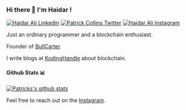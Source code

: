 ### Hi there 👋 I'm Haidar !

    
[![Haidar Ali Linkedin](https://img.shields.io/badge/LinkedIn-0077B5?style=for-the-badge&logo=linkedin&logoColor=white)](https://www.linkedin.com/in/haidaralimasu/)
[![Patrick Collins Twitter](https://img.shields.io/badge/Twitter-1DA1F2?style=for-the-badge&logo=twitter&logoColor=white)](https://twitter.com/haidarali_masu)
[![Haidar Ali Instagram](https://img.shields.io/badge/Instagram-6441A4?style=for-the-badge&logo=instagram&logoColor=white)](https://instagram.com/haidarali_masu)

Just an ordinary programmer and a blockchain enthusiast.

Founder of [BullCarter](https://www.bullcarter.in)

I write blogs at [KodingHandle](https://blog.kodinghandle.com) about blockchain.

#### Github Stats 📊

[![Patricks's github stats](https://github-readme-stats.vercel.app/api?username=Haidar1528)](https://github.com/anuraghazra/github-readme-stats)


Feel free to reach out on the [Instagram](https://www.instagram.com/haidarali_masu).
